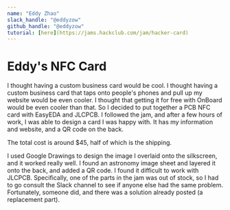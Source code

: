 ```yaml
---
name: "Eddy Zhao"
slack_handle: "@eddyzow"
github_handle: "@eddyzow"
tutorial: [here](https://jams.hackclub.com/jam/hacker-card)
---
```


# Eddy's NFC Card

<!-- Describe your board in 2-3 sentences. What are you making? What will it do? -->
I thought having a custom business card would be cool. I thought having a custom business card that taps onto people's phones and pull up my website would be even cooler. I thought that getting it for free with OnBoard would be even cooler than that. So I decided to put together a PCB NFC card with EasyEDA and JLCPCB. I followed the jam, and after a few hours of work, I was able to design a card I was happy with. It has my information and website, and a QR code on the back.

<!-- How much is it going to cost? -->
The total cost is around $45, half of which is the shipping.

<!-- Tell us a little bit about your design process. What were some challenges? What helped? ***Totally optional*** -->
I used Google Drawings to design the image I overlaid onto the silkscreen, and it worked really well. I found an astronomy image sheet and layered it onto the back, and added a QR code. I found it difficult to work with JLCPCB. Specifically, one of the parts in the jam was out of stock, so I had to go consult the Slack channel to see if anyone else had the same problem. Fortunately, someone did, and there was a solution already posted (a replacement part).
